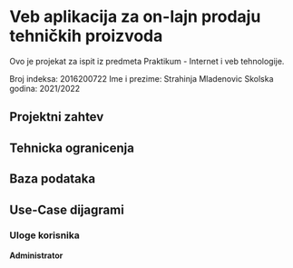 # Veb aplikacija za on-lajn prodaju tehničkih proizvoda

Ovo je projekat za ispit iz predmeta Praktikum - Internet i veb tehnologije.

Broj indeksa: 2016200722
Ime i prezime: Strahinja Mladenovic
Skolska godina: 2021/2022

## Projektni zahtev

## Tehnicka ogranicenja

## Baza podataka

## Use-Case dijagrami

### Uloge korisnika

 **Administrator**